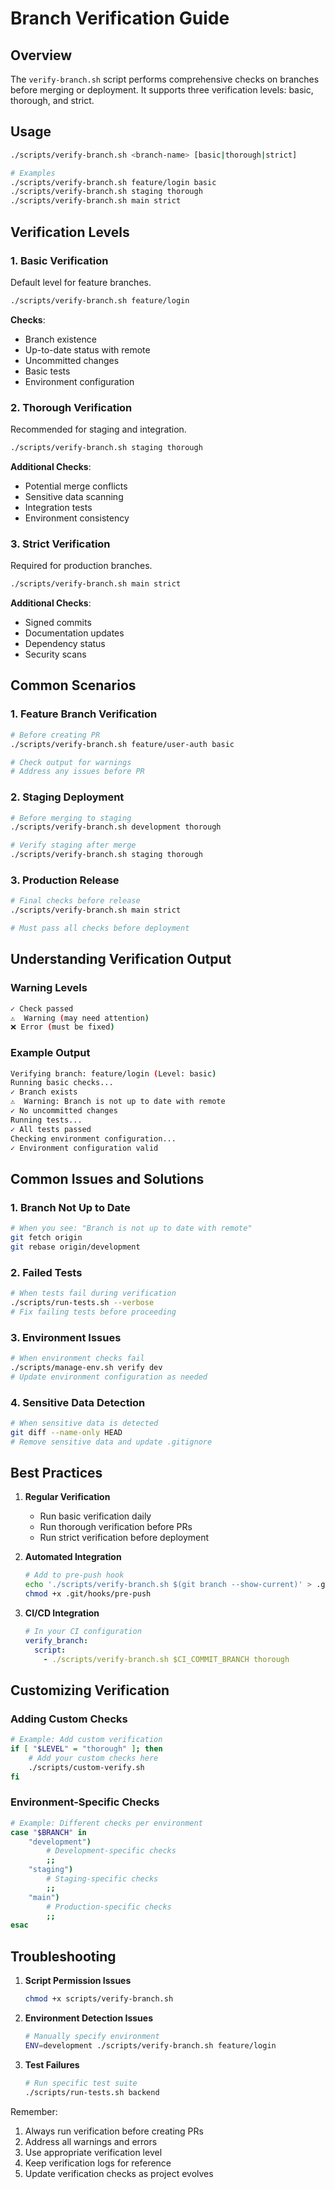 # Branch Verification Guide

## Overview
The `verify-branch.sh` script performs comprehensive checks on branches before merging or deployment. It supports three verification levels: basic, thorough, and strict.

## Usage
```bash
./scripts/verify-branch.sh <branch-name> [basic|thorough|strict]

# Examples
./scripts/verify-branch.sh feature/login basic
./scripts/verify-branch.sh staging thorough
./scripts/verify-branch.sh main strict
```

## Verification Levels

### 1. Basic Verification
Default level for feature branches.
```bash
./scripts/verify-branch.sh feature/login
```

**Checks**:
- Branch existence
- Up-to-date status with remote
- Uncommitted changes
- Basic tests
- Environment configuration

### 2. Thorough Verification
Recommended for staging and integration.
```bash
./scripts/verify-branch.sh staging thorough
```

**Additional Checks**:
- Potential merge conflicts
- Sensitive data scanning
- Integration tests
- Environment consistency

### 3. Strict Verification
Required for production branches.
```bash
./scripts/verify-branch.sh main strict
```

**Additional Checks**:
- Signed commits
- Documentation updates
- Dependency status
- Security scans

## Common Scenarios

### 1. Feature Branch Verification
```bash
# Before creating PR
./scripts/verify-branch.sh feature/user-auth basic

# Check output for warnings
# Address any issues before PR
```

### 2. Staging Deployment
```bash
# Before merging to staging
./scripts/verify-branch.sh development thorough

# Verify staging after merge
./scripts/verify-branch.sh staging thorough
```

### 3. Production Release
```bash
# Final checks before release
./scripts/verify-branch.sh main strict

# Must pass all checks before deployment
```

## Understanding Verification Output

### Warning Levels
```bash
✓ Check passed
⚠️  Warning (may need attention)
❌ Error (must be fixed)
```

### Example Output
```bash
Verifying branch: feature/login (Level: basic)
Running basic checks...
✓ Branch exists
⚠️  Warning: Branch is not up to date with remote
✓ No uncommitted changes
Running tests...
✓ All tests passed
Checking environment configuration...
✓ Environment configuration valid
```

## Common Issues and Solutions

### 1. Branch Not Up to Date
```bash
# When you see: "Branch is not up to date with remote"
git fetch origin
git rebase origin/development
```

### 2. Failed Tests
```bash
# When tests fail during verification
./scripts/run-tests.sh --verbose
# Fix failing tests before proceeding
```

### 3. Environment Issues
```bash
# When environment checks fail
./scripts/manage-env.sh verify dev
# Update environment configuration as needed
```

### 4. Sensitive Data Detection
```bash
# When sensitive data is detected
git diff --name-only HEAD
# Remove sensitive data and update .gitignore
```

## Best Practices

1. **Regular Verification**
   - Run basic verification daily
   - Run thorough verification before PRs
   - Run strict verification before deployment

2. **Automated Integration**
   ```bash
   # Add to pre-push hook
   echo './scripts/verify-branch.sh $(git branch --show-current)' > .git/hooks/pre-push
   chmod +x .git/hooks/pre-push
   ```

3. **CI/CD Integration**
   ```yaml
   # In your CI configuration
   verify_branch:
     script:
       - ./scripts/verify-branch.sh $CI_COMMIT_BRANCH thorough
   ```

## Customizing Verification

### Adding Custom Checks
```bash
# Example: Add custom verification
if [ "$LEVEL" = "thorough" ]; then
    # Add your custom checks here
    ./scripts/custom-verify.sh
fi
```

### Environment-Specific Checks
```bash
# Example: Different checks per environment
case "$BRANCH" in
    "development")
        # Development-specific checks
        ;;
    "staging")
        # Staging-specific checks
        ;;
    "main")
        # Production-specific checks
        ;;
esac
```

## Troubleshooting

1. **Script Permission Issues**
   ```bash
   chmod +x scripts/verify-branch.sh
   ```

2. **Environment Detection Issues**
   ```bash
   # Manually specify environment
   ENV=development ./scripts/verify-branch.sh feature/login
   ```

3. **Test Failures**
   ```bash
   # Run specific test suite
   ./scripts/run-tests.sh backend
   ```

Remember:
1. Always run verification before creating PRs
2. Address all warnings and errors
3. Use appropriate verification level
4. Keep verification logs for reference
5. Update verification checks as project evolves 